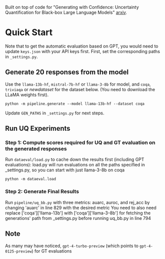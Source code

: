 
Built on top of code for "Generating with Confidence: Uncertainty Quantification for Black-box Large Language Models" [arxiv](https://arxiv.org/abs/2305.19187).

# Quick Start
Note that to get the automatic evaluation based on GPT, you would need to update `keys.json` with your API keys first.
First, set the corresponding paths in `_settings.py`.

## Generate 20 responses from the model
Use the `llama-13b-hf`, `mistral-7b-hf` or `llama-3-8b` for model, and `coqa`, `triviaqa` or $new dataset$ for the dataset  below. (You need to download the LLaMA weights first).
```
python -m pipeline.generate --model llama-13b-hf --dataset coqa
```
Update `GEN_PATHS` in `_settings.py` for next steps.

## Run UQ Experiments
### Step 1: Compute scores required for UQ and GT evaluation on the generated responses
Run `dataeval/load.py` to cache down the results first (including GPT evaluations): load.py will run evaluations on all the paths specified in _settings.py, so you can start with just llama-3-8b on coqa
```
python -m dataeval.load
```
### Step 2: Generate Final Results
Run `pipeline/uq_bb.py` with three metrics: auarc, auroc, and rej_acc by changing 'auarc' in line 829 with the desired metric
You need to also need replace ['coqa']['llama-13b'] with ['coqa']['llama-3-8b'] for fetching the generations' path from _settings.py before running uq_bb.py in line 794 

## Note
As many may have noticed, `gpt-4-turbo-preview` (which points to `gpt-4-0125-preview`) for GT evaluations

